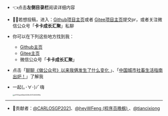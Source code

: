 - 👈点击**左侧目录栏**阅读详细内容

- 🤝🏻若想投稿，进入：[Github项目主页](https://github.com/CARLOSGP2021/ChineseCities)或者 [Gitee项目主页](https://gitee.com/gp21/ChineseCities)提交pr，或者关注微信公众号「**卡卡成长汇聚**」私聊

- 你可以在下列这些地方找到我：
  - [Github主页](https://github.com/CARLOSGP2021)
  - [Gitee主页](https://gitee.com/gp21)
  - 微信公众号「**卡卡成长汇聚**」
  
- 点击「[聊聊《做公众号》以来我俩发生了什么变化 ](https://mp.weixin.qq.com/s/7g-udFr5KpgzbG0ly7IExw)」、「[中国城市社畜生活指南出炉！](https://mp.weixin.qq.com/s/nar9tAnjRjiTh8PMANz_EA)」了解我
  
- 一起(｡･∀･)ﾉﾞ嗨

  <img src="https://cdn.jsdelivr.net/gh/CARLOSGP2021/myFigures/img/202203301057663.gif" alt="a7f701aed40bb4309fc007034004ff9e" style="zoom: 33%;" />

------

- 🤝贡献者：[@CARLOSGP2021](https://github.com/CARLOSGP2021)、[@heyWFeng (程序员晚枫) ](https://github.com/heyWFeng)、[@tiancixiong](https://github.com/tiancixiong)